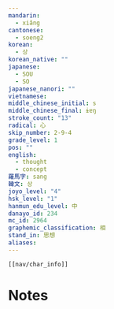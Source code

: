```yaml
---
mandarin:
  - xiǎng
cantonese:
  - soeng2
korean:
  - 상
korean_native: ""
japanese:
  - SOU
  - SO
japanese_nanori: ""
vietnamese:
middle_chinese_initial: s
middle_chinese_final: ɨɐŋ
stroke_count: "13"
radical: 心
skip_number: 2-9-4
grade_level: 1
pos: ""
english:
  - thought
  - concept
羅馬字: sang
韓文: 상
joyo_level: "4"
hsk_level: "1"
hanmun_edu_level: 中
danayo_id: 234
mc_id: 2964
graphemic_classification: 相
stand_in: 思想
aliases:
---
```

```meta-bind-embed
[[nav/char_info]]
```

# Notes
